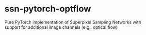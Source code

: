 # ssn-pytorch-optflow
Pure PyTorch implementation of Superpixel Sampling Networks with support for additional image channels (e.g., optical flow)
